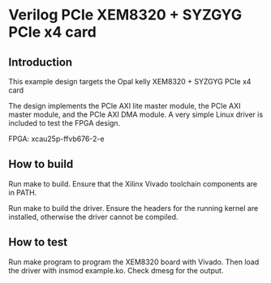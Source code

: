 # Verilog PCIe XEM8320 + SYZGYG PCIe x4 card
## Introduction

This example design targets the Opal kelly XEM8320 + SYZGYG PCIe x4 card

The design implements the PCIe AXI lite master module, the PCIe AXI master
module, and the PCIe AXI DMA module.  A very simple Linux driver is included
to test the FPGA design.

FPGA: xcau25p-ffvb676-2-e

## How to build

Run make to build.  Ensure that the Xilinx Vivado toolchain components are
in PATH.

Run make to build the driver.  Ensure the headers for the running kernel are
installed, otherwise the driver cannot be compiled.

## How to test

Run make program to program the XEM8320 board with Vivado.  Then load the
driver with insmod example.ko.  Check dmesg for the output.


